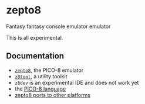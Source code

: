 # zepto8
Fantasy fantasy console emulator emulator

This is all experimental.

## Documentation

 - [`zepto8`](doc/zepto8.md), the PICO-8 emulator
 - [`z8tool`](doc/z8tool.md), a utility toolkit
 - `z8dev` is an experimental IDE and does not work yet
 - the [PICO-8 language](doc/PICO-8-language.md)
 - [zepto8 ports to other platforms](doc/ports.md)

